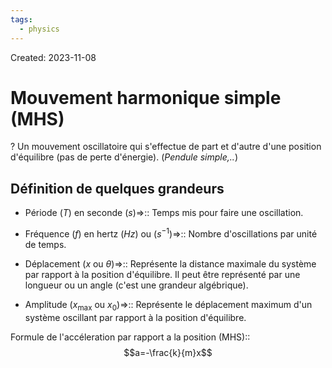 ```yaml
---
tags:
  - physics
---
```

Created: 2023-11-08

# Mouvement harmonique simple (MHS)
?
Un mouvement oscillatoire qui s'effectue de part et d'autre d'une position d'équilibre (pas de perte d'énergie). (*Pendule simple,..*)
<!--SR:!2024-01-07,19,150-->

## Définition de quelques grandeurs
- Période ($T$) en seconde ($s$)=>:: Temps mis pour faire une oscillation.
<!--SR:!2024-01-14,37,250-->
- Fréquence ($f$) en hertz ($Hz$) ou ($s^{-1}$)=>:: Nombre d'oscillations par unité de temps.
<!--SR:!2024-01-29,48,250-->
- Déplacement ($x$ ou $\theta$)=>:: Représente la distance maximale du système par rapport à la position d'équilibre. Il peut être représenté par une longueur ou un angle (c'est une grandeur algébrique).
<!--SR:!2024-01-06,31,230-->
- Amplitude ($x_{\text{max}}$ ou $x_{0}$)=>:: Représente le déplacement maximum d'un système oscillant par rapport à la position d'équilibre.
<!--SR:!2024-01-10,34,250-->

Formule de l'accéleration par rapport a la position (MHS)::$$a=-\frac{k}{m}x$$
<!--SR:!2024-01-01,16,219-->
